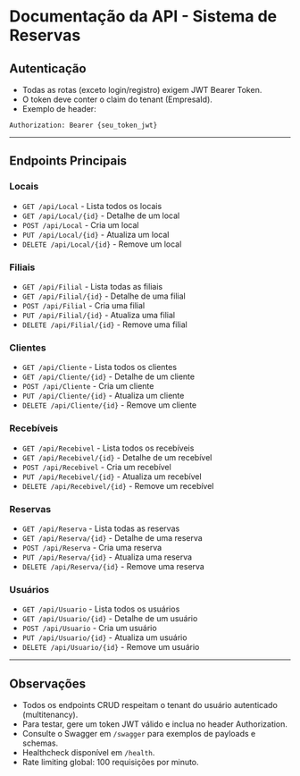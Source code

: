 # Documentação da API - Sistema de Reservas

## Autenticação
- Todas as rotas (exceto login/registro) exigem JWT Bearer Token.
- O token deve conter o claim do tenant (EmpresaId).
- Exemplo de header:

```
Authorization: Bearer {seu_token_jwt}
```

---

## Endpoints Principais

### Locais
- `GET /api/Local` - Lista todos os locais
- `GET /api/Local/{id}` - Detalhe de um local
- `POST /api/Local` - Cria um local
- `PUT /api/Local/{id}` - Atualiza um local
- `DELETE /api/Local/{id}` - Remove um local

### Filiais
- `GET /api/Filial` - Lista todas as filiais
- `GET /api/Filial/{id}` - Detalhe de uma filial
- `POST /api/Filial` - Cria uma filial
- `PUT /api/Filial/{id}` - Atualiza uma filial
- `DELETE /api/Filial/{id}` - Remove uma filial

### Clientes
- `GET /api/Cliente` - Lista todos os clientes
- `GET /api/Cliente/{id}` - Detalhe de um cliente
- `POST /api/Cliente` - Cria um cliente
- `PUT /api/Cliente/{id}` - Atualiza um cliente
- `DELETE /api/Cliente/{id}` - Remove um cliente

### Recebíveis
- `GET /api/Recebivel` - Lista todos os recebíveis
- `GET /api/Recebivel/{id}` - Detalhe de um recebível
- `POST /api/Recebivel` - Cria um recebível
- `PUT /api/Recebivel/{id}` - Atualiza um recebível
- `DELETE /api/Recebivel/{id}` - Remove um recebível

### Reservas
- `GET /api/Reserva` - Lista todas as reservas
- `GET /api/Reserva/{id}` - Detalhe de uma reserva
- `POST /api/Reserva` - Cria uma reserva
- `PUT /api/Reserva/{id}` - Atualiza uma reserva
- `DELETE /api/Reserva/{id}` - Remove uma reserva

### Usuários
- `GET /api/Usuario` - Lista todos os usuários
- `GET /api/Usuario/{id}` - Detalhe de um usuário
- `POST /api/Usuario` - Cria um usuário
- `PUT /api/Usuario/{id}` - Atualiza um usuário
- `DELETE /api/Usuario/{id}` - Remove um usuário

---

## Observações
- Todos os endpoints CRUD respeitam o tenant do usuário autenticado (multitenancy).
- Para testar, gere um token JWT válido e inclua no header Authorization.
- Consulte o Swagger em `/swagger` para exemplos de payloads e schemas.
- Healthcheck disponível em `/health`.
- Rate limiting global: 100 requisições por minuto.
